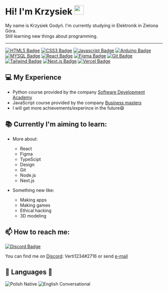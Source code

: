 #  Hi! I'm Krzysiek  <img src="https://raw.githubusercontent.com/aemmadi/aemmadi/master/wave.gif" style="width: 30px">

My name is Krzysiek Godyń. I'm currently studying in Elektronik in Zielona Góra.<br/>
Still learning new things about programming.


---


[![HTML5 Badge](https://img.shields.io/badge/-HTML5-eb4213?style=for-the-badge&labelColor=black&logo=html5&logoColor=eb4213)](#) 
[![CSS3 Badge](https://img.shields.io/badge/-CSS3-1572B6?style=for-the-badge&labelColor=black&logo=css3&logoColor=1572B6)](#)
[![Javascript Badge](https://img.shields.io/badge/-Javascript-F0DB4F?style=for-the-badge&labelColor=black&logo=javascript&logoColor=F0DB4F)](#) 
[![Arduino Badge](https://img.shields.io/badge/-Arduino-00bbc3?style=for-the-badge&labelColor=black&logo=arduino&logoColor=00bbc3)](#)  
[![MYSQL Badge](https://img.shields.io/badge/-MYSQL-4479A1?style=for-the-badge&labelColor=black&logo=mysql&logoColor=4479A1)](#) 
[![React Badge](https://img.shields.io/badge/-React-61DAFB?style=for-the-badge&labelColor=black&logo=react&logoColor=61DAFB)](#)
[![Figma Badge](https://img.shields.io/badge/-Figma-F24E1E?style=for-the-badge&labelColor=black&logo=figma&logoColor=F24E1E)](#)
[![Git Badge](https://img.shields.io/badge/-Git-F05032?style=for-the-badge&labelColor=black&logo=git&logoColor=F05032)](#)
[![Tailwind Badge](https://img.shields.io/badge/-Tailwind-38B2AC?style=for-the-badge&labelColor=black&logo=tailwind-css&logoColor=38B2AC)](#)
[![Next.js Badge](https://img.shields.io/badge/-Next.js-000000?style=for-the-badge&labelColor=black&logo=next.js&logoColor=FFFFFF)](#)
[![Vercel Badge](https://img.shields.io/badge/-Vercel-000000?style=for-the-badge&labelColor=black&logo=vercel&logoColor=FFFFFF)](#)




## 💻 My Experience
 
- Python course provided by the company [Software Development Academy](https://sdacademy.pl)
- JavaScript course provided by the company [Business masters](https://business-masters.pl)
- I will get more achievements/experince in the future😄

## 📚 Currently I'm aiming to learn:

  - More about:
     - React
     - Figma
     - TypeScipt
     - Design
     - Git
     - Node.js
     - Next.js

  - Something new like:
     - Making apps
     - Making games
     - Ethical hacking 
     - 3D modeling
     

## 📫 How to reach me:

[![Discord Badge](https://img.shields.io/badge/-Discord-7289DA?style=for-the-badge&labelColor=black&logo=discord&logoColor=7289DA)](#)

You can find me on [Discord](https://discord.com): Verti1234#2716 or send [e-mail](mailto:Verti1234.krzysiek@o2.pl )
   


## 👅 Languages 👅

![Polish Native](https://img.shields.io/badge/Polish-native-f51127?style=for-the-badge) ![English Conversational](https://img.shields.io/badge/English-conversational-990513?style=for-the-badge) 
